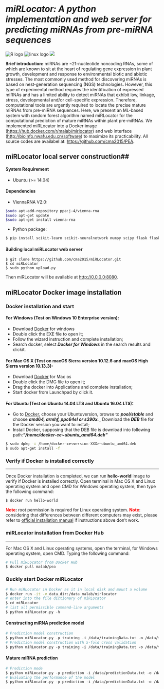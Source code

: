 # ___**miRLocator**: A python implementation and web server for predicting miRNAs from pre-miRNA sequences___ </br>
![](https://halobi.com/wp-content/uploads/2016/08/r_logo.png "R logo")
![](https://encrypted-tbn2.gstatic.com/images?q=tbn:ANd9GcSvCvZWbl922EJkjahQ5gmTpcvsYr3ujQBpMdyX-YG99vGWfTAmfw "linux logo")
![](https://tctechcrunch2011.files.wordpress.com/2014/06/apple_topic.png?w=220) </br>

**Brief introduction:**
miRNAs are ~21-nucleotide noncoding RNAs, some of which are known to sit at the heart of regulating gene expression in plant growth, development and response to environmental biotic and abiotic stresses. The most commonly used method for discovering miRNAs is based on nest-generation sequencing (NGS) technologies. However, this type of experimental method requires the identification of expressed miRNAs and has a limited ability to detect miRNAs that exhibit low, linkage, stress, developmental and/or cell-specific expression. Therefore, computational tools are urgently required to locate the precise mature miRNAs from pre-miRNA sequences. Here, we present an ML-based system with random forest algorithm named miRLocator for the computational prediction of mature miRNAs within plant pre-miRNAs. We implemented miRLocator into a Docker image (<https://hub.docker.com/r/malab/mirlocator>) and web interface (<http://bioinfo.nwafu.edu.cn/software>) to maximize its practicability. All source codes are availabel at: <https://github.com/cma2015/PEA>.

## miRLocator local server construction##

#### System Requirement
* Ubuntu (>= 14.04)  

#### Dependencies  
* ViennaRNA V2.0:
```bash
$sudo apt-add-repository ppa:j-4/vienna-rna
$sudo apt-get update
$sudo apt-get install vienna-rna
```
* Python package: 
```bash
$ pip install scikit-learn scikit-neuralnetwork numpy scipy flask flask-WTF
```

#### Building local miRLocator web server
```
$ git clone https://github.com/cma2015/miRLocator.git
$ cd miRLocator
$ sudo python upload.py
```
Then miRLocator will be available at http://0.0.0.0:8080.

## miRLocator Docker image installation ##
### Docker installation and start ###
#### For Windows (Test on Windows 10 Enterprise version): ####
* Download [Docker](<https://download.docker.com/win/stable/Docker%20for%20Windows%20Installer.exe>) for windows </br>
* Double click the EXE file to open it;
* Follow the wizard instruction and complete installation;
* Search docker, select ___Docker for Windows___ in the search results and clickit.
#### For Mac OS X (Test on macOS Sierra version 10.12.6 and macOS High Sierra version 10.13.3): ####
* Download [Docker](<https://download.docker.com/mac/stable/Docker.dmg>) for Mac os <br>
* Double click the DMG file to open it;
* Drag the docker into Applications and complete installation;
* Start docker from Launchpad by click it.
#### For Ubuntu (Test on Ubuntu 14.04 LTS and Ubuntu 16.04 LTS): ####
* Go to [Docker](<https://download.docker.com/linux/ubuntu/dists/>), choose your Ubuntuversion, browse to ___pool/stable___ and choose ___amd64, armhf, ppc64el or s390x.____ Download the ___DEB___ file for the Docker version you want to install;
* Install Docker, supposing that the DEB file is download into following path:___"/home/docker-ce<version-XXX>~ubuntu_amd64.deb"___ </br>
```bash
$ sudo dpkg -i /home/docker-ce<version-XXX>~ubuntu_amd64.deb      
$ sudo apt-get install -f
```
 ### Verify if Docker is installed correctly ### 
----------------------------------------
   Once Docker installation is completed, we can run ____hello-world____ image to verify if Docker is installed correctly. Open terminal in Mac OS X and Linux operating system and open CMD for Windows operating system, then type the following command:
```bash
$ docker run hello-world
```
   **<font color =red>Note</font>:** root permission is required for Linux operating system.
   **<font color =red>Note</font>:** considering that differences between different computers may exist, please refer to [official installation manual](https://docs.docker.com/install) if instructions above don’t work.
   
 ### miRLocator installation from Docker Hub ###
--------------------------------
  For Mac OS X and Linux operating systems, open the terminal, for Windows operating system, open CMD. Typing the following command:
```bash
# Pull miRLocator from Docker Hub
$ docker pull malab/pea 
```
### Quckly start Docker miRLocator ###
```bash
# Run miRLocator in Docker as it in local disk and mount a volume
$ docker run -it -v data_dir:/data malab/mirlocator
# enter into the file dictionary of miRLocator
$ cd miRLocator
# list all permissible command-line arguments
$ python miRLocator.py ‐h
```
#### Constructing miRNA prediction model
```bash
# Prediction model construction
$ python miRLocator.py ‐p training ‐i /data/trainingData.txt ‐o /data/train_output ‐m /data/train_output/prediction_model_result ‐k 0
# Prediction model construction with 5‐fold cross validation
$ python miRLocator.py ‐p training ‐i /data/trainingData.txt ‐o /data/train_output ‐m /data/train_output/prediction_model_result ‐k 5
```
#### Mature miRNA prediction
```bash
# Prediction mode
$ python miRLocator.py ‐p prediction ‐i /data/predictionData.txt ‐o /data/predict_output ‐m /data/trained_prediction_model
# Evaluating the performance of the model
$ python miRLocator.py ‐p prediction ‐i /data/predictionData.txt ‐o /data/predict_output ‐m /data/trained_prediction_model ‐a /data/predictionData_Annotated.txt
```

